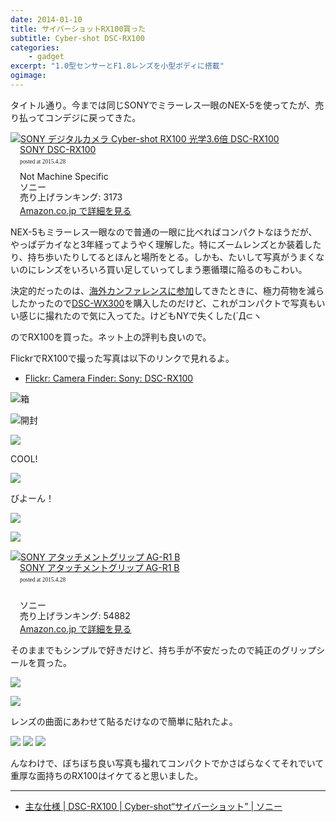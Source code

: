 ```yaml
---
date: 2014-01-10
title: サイバーショットRX100買った
subtitle: Cyber-shot DSC-RX100
categories: 
    - gadget
excerpt: "1.0型センサーとF1.8レンズを小型ボディに搭載"
ogimage:
---
```


タイトル通り。今までは同じSONYでミラーレス一眼のNEX-5を使ってたが、売り払ってコンデジに戻ってきた。

<div class="azlink-box"><div class="azlink-image" style="float:left"><a href="http://www.amazon.co.jp/exec/obidos/ASIN/B00898JY8E/warikiru-22/" name="azlinklink" target="_blank"><img src="https://images-na.ssl-images-amazon.com/images/I/41DBnlRMzdL._SL160_.jpg" alt="SONY デジタルカメラ Cyber-shot RX100 光学3.6倍 DSC-RX100" style="border:none" /></a></div><div class="azlink-info" style="float:left;margin-left:15px;line-height:120%"><div class="azlink-name" style="margin-bottom:10px;line-height:120%"><a href="http://www.amazon.co.jp/exec/obidos/ASIN/B00898JY8E/warikiru-22/" name="azlinklink" target="_blank">SONY DSC-RX100</a><div class="azlink-powered-date" style="font-size:7pt;margin-top:5px;font-family:verdana;line-height:120%">posted at 2015.4.28</div></div><div class="azlink-detail">Not Machine Specific<br />ソニー<br />売り上げランキング: 3173<br /></div><div class="azlink-link" style="margin-top:5px"><a href="http://www.amazon.co.jp/exec/obidos/ASIN/B00898JY8E/warikiru-22/" target="_blank">Amazon.co.jp で詳細を見る</a></div></div><div class="azlink-footer" style="clear:left"></div></div>


NEX-5もミラーレス一眼なので普通の一眼に比べればコンパクトなほうだが、やっぱデカイなと3年経ってようやく理解した。特にズームレンズとか装着したり、持ち歩いたりしてるとほんと場所をとる。しかも、たいして写真がうまくないのにレンズをいろいろ買い足していってしまう悪循環に陥るのもこわい。

決定的だったのは、[海外カンファレンスに参加](https://t32k.me/mol/log/velocity2013/)してきたときに、極力荷物を減らしたかったので[DSC-WX300](http://www.amazon.co.jp/%E3%82%BD%E3%83%8B%E3%83%BC-Cyber-shot-DSC-WX300-B-%E3%83%96%E3%83%A9%E3%83%83%E3%82%AF/dp/B00BQ6VHQI%3FSubscriptionId%3D15SMZCTB9V8NGR2TW082%26tag%3Dwarikiru-22%26linkCode%3Dxm2%26camp%3D2025%26creative%3D165953%26creativeASIN%3DB00BQ6VHQI)を購入したのだけど、これがコンパクトで写真もいい感じに撮れたので気に入ってた。けどもNYで失くした(´Д⊂ヽ

のでRX100を買った。ネット上の評判も良いので。

FlickrでRX100で撮った写真は以下のリンクで見れるよ。

+ [Flickr: Camera Finder: Sony: DSC-RX100](http://www.flickr.com/cameras/sony/dsc-rx100/)

![箱](http://farm8.staticflickr.com/7399/11863544146_9e50f81e6c_b.jpg)

![開封](http://farm3.staticflickr.com/2823/11863544166_3ed4397329_b.jpg)

![](http://farm6.staticflickr.com/5535/11863141734_5565b15c34_b.jpg)

COOL!

![](http://farm6.staticflickr.com/5502/11862702745_7e745a7ef9_b.jpg)

びよーん！

![](http://farm3.staticflickr.com/2880/11863141424_86dee0bd77_b.jpg)

![](http://farm6.staticflickr.com/5503/11863141094_72b5dbaa61_b.jpg)

<div class="azlink-box"><div class="azlink-image" style="float:left"><a href="http://www.amazon.co.jp/exec/obidos/ASIN/B00DRYVF2S/warikiru-22/" name="azlinklink" target="_blank"><img src="https://images-na.ssl-images-amazon.com/images/I/41KsPXaRJIL._SL160_.jpg" alt="SONY アタッチメントグリップ AG-R1 B" style="border:none" /></a></div><div class="azlink-info" style="float:left;margin-left:15px;line-height:120%"><div class="azlink-name" style="margin-bottom:10px;line-height:120%"><a href="http://www.amazon.co.jp/exec/obidos/ASIN/B00DRYVF2S/warikiru-22/" name="azlinklink" target="_blank">SONY アタッチメントグリップ AG-R1 B</a><div class="azlink-powered-date" style="font-size:7pt;margin-top:5px;font-family:verdana;line-height:120%">posted at 2015.4.28</div></div><div class="azlink-detail"><br />ソニー<br />売り上げランキング: 54882<br /></div><div class="azlink-link" style="margin-top:5px"><a href="http://www.amazon.co.jp/exec/obidos/ASIN/B00DRYVF2S/warikiru-22/" target="_blank">Amazon.co.jp で詳細を見る</a></div></div><div class="azlink-footer" style="clear:left"></div></div>

そのままでもシンプルで好きだけど、持ち手が不安だったので純正のグリップシールを買った。

![](http://farm8.staticflickr.com/7355/11862997863_8538d64998_b.jpg)


![](http://farm8.staticflickr.com/7392/11863140694_ddaa9b5ebe_b.jpg)

レンズの曲面にあわせて貼るだけなので簡単に貼れたよ。

![](http://farm4.staticflickr.com/3699/11863542226_4aece0371e_b.jpg)
![](http://farm8.staticflickr.com/7403/11863541916_9529e8ea95_b.jpg)
![](http://farm8.staticflickr.com/7352/11862997273_e6d24ea0d1_b.jpg)


んなわけで、ぼちぼち良い写真も撮れてコンパクトでかさばらなくてそれでいて重厚な面持ちのRX100はイケてると思いました。

---

+ [主な仕様 | DSC-RX100 | Cyber-shot“サイバーショット” | ソニー](http://www.sony.jp/cyber-shot/products/DSC-RX100/spec.html)

